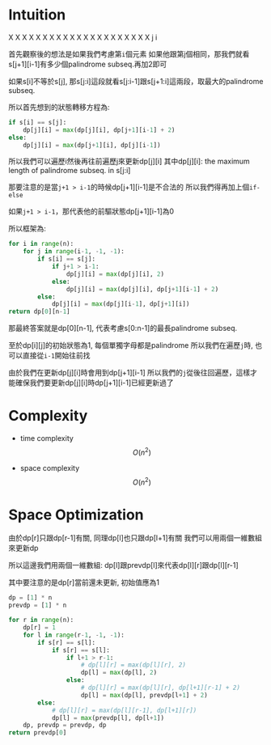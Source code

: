 # Intuition

X X X X X X X X X X X X X X X X X X X X X
                        j               i

首先觀察後的想法是如果我們考慮第`i`個元素
如果他跟第j個相同，那我們就看s[j+1][i-1]有多少個palindrome subseq.再加2即可

如果s[i]不等於s[j], 那s[j:i]這段就看s[j:i-1]跟s[j+1:i]這兩段，取最大的palindrome subseq.

所以首先想到的狀態轉移方程為:

```py
if s[i] == s[j]:
    dp[j][i] = max(dp[j][i], dp[j+1][i-1] + 2)
else:
    dp[j][i] = max(dp[j+1][i], dp[j][i-1])
```

所以我們可以遍歷i然後再往前遍歷j來更新dp[j][i]
其中dp[j][i]: the maximum length of palindrome subseq. in s[j:i]

那要注意的是當`j+1 > i-1`的時候dp[j+1][i-1]是不合法的
所以我們得再加上個`if-else`

如果`j+1 > i-1`，那代表他的前驅狀態dp[j+1][i-1]為0

所以框架為:
```py
for i in range(n):
    for j in range(i-1, -1, -1):
        if s[i] == s[j]:
            if j+1 > i-1:
                dp[j][i] = max(dp[j][i], 2)
            else:
                dp[j][i] = max(dp[j][i], dp[j+1][i-1] + 2)
        else:
            dp[j][i] = max(dp[j][i-1], dp[j+1][i])
return dp[0][n-1]
```

那最終答案就是dp[0][n-1], 代表考慮s[0:n-1]的最長palindrome subseq.

至於dp[i][j]的初始狀態為1, 每個單獨字母都是palindrome
所以我們在遍歷`j`時, 也可以直接從`i-1`開始往前找


由於我們在更新dp[j][i]時會用到dp[j+1][i-1]
所以我們的`j`從後往回遍歷，這樣才能確保我們要更新dp[j][i]時dp[j+1][i-1]已經更新過了

# Complexity

- time complexity
$$O(n^2)$$

- space complexity
$$O(n^2)$$

# Space Optimization

由於dp[r]只跟dp[r-1]有關, 同理dp[l]也只跟dp[l+1]有關
我們可以用兩個一維數組來更新dp

所以這邊我們用兩個一維數組:
dp[l]跟prevdp[l]來代表dp[l][r]跟dp[l][r-1]

其中要注意的是dp[r]當前還未更新, 初始值應為1

```py
dp = [1] * n
prevdp = [1] * n

for r in range(n):
    dp[r] = 1
    for l in range(r-1, -1, -1):
        if s[r] == s[l]:
            if s[r] == s[l]:
                if l+1 > r-1:
                    # dp[l][r] = max(dp[l][r], 2)
                    dp[l] = max(dp[l], 2)
                else:
                    # dp[l][r] = max(dp[l][r], dp[l+1][r-1] + 2)
                    dp[l] = max(dp[l], prevdp[l+1] + 2)
        else:
            # dp[l][r] = max(dp[l][r-1], dp[l+1][r])
            dp[l] = max(prevdp[l], dp[l+1])
    dp, prevdp = prevdp, dp
return prevdp[0]
```